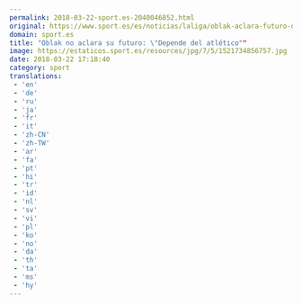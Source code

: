 ```yaml
---
permalink: 2018-03-22-sport.es-2040046852.html
original: https://www.sport.es/es/noticias/laliga/oblak-aclara-futuro-depende-del-atletico-6709090?utm_source=rss-noticias&utm_medium=feed&utm_campaign=laliga
domain: sport.es
title: "Oblak no aclara su futuro: \"Depende del atlético""
image: https://estaticos.sport.es/resources/jpg/7/5/1521734856757.jpg
date: 2018-03-22 17:18:40
category: sport
translations: 
 - 'en'
 - 'de'
 - 'ru'
 - 'ja'
 - 'fr'
 - 'it'
 - 'zh-CN'
 - 'zh-TW'
 - 'ar'
 - 'fa'
 - 'pt'
 - 'hi'
 - 'tr'
 - 'id'
 - 'nl'
 - 'sv'
 - 'vi'
 - 'pl'
 - 'ko'
 - 'no'
 - 'da'
 - 'th'
 - 'ta'
 - 'ms'
 - 'hy'
---
```


